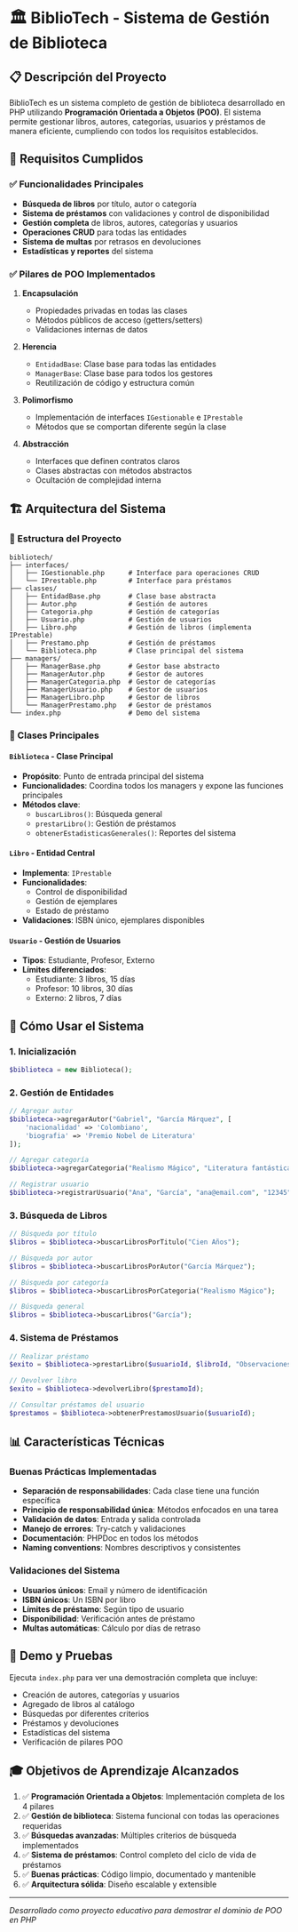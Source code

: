 # 🏛️ BiblioTech - Sistema de Gestión de Biblioteca

## 📋 Descripción del Proyecto

BiblioTech es un sistema completo de gestión de biblioteca desarrollado en PHP utilizando **Programación Orientada a Objetos (POO)**. El sistema permite gestionar libros, autores, categorías, usuarios y préstamos de manera eficiente, cumpliendo con todos los requisitos establecidos.

## 🎯 Requisitos Cumplidos

### ✅ Funcionalidades Principales
- **Búsqueda de libros** por título, autor o categoría
- **Sistema de préstamos** con validaciones y control de disponibilidad
- **Gestión completa** de libros, autores, categorías y usuarios
- **Operaciones CRUD** para todas las entidades
- **Sistema de multas** por retrasos en devoluciones
- **Estadísticas y reportes** del sistema

### ✅ Pilares de POO Implementados

1. **Encapsulación**
   - Propiedades privadas en todas las clases
   - Métodos públicos de acceso (getters/setters)
   - Validaciones internas de datos

2. **Herencia**
   - `EntidadBase`: Clase base para todas las entidades
   - `ManagerBase`: Clase base para todos los gestores
   - Reutilización de código y estructura común

3. **Polimorfismo**
   - Implementación de interfaces `IGestionable` e `IPrestable`
   - Métodos que se comportan diferente según la clase

4. **Abstracción**
   - Interfaces que definen contratos claros
   - Clases abstractas con métodos abstractos
   - Ocultación de complejidad interna

## 🏗️ Arquitectura del Sistema

### 📁 Estructura del Proyecto
```
bibliotech/
├── interfaces/
│   ├── IGestionable.php      # Interface para operaciones CRUD
│   └── IPrestable.php        # Interface para préstamos
├── classes/
│   ├── EntidadBase.php       # Clase base abstracta
│   ├── Autor.php             # Gestión de autores
│   ├── Categoria.php         # Gestión de categorías
│   ├── Usuario.php           # Gestión de usuarios
│   ├── Libro.php             # Gestión de libros (implementa IPrestable)
│   ├── Prestamo.php          # Gestión de préstamos
│   └── Biblioteca.php        # Clase principal del sistema
├── managers/
│   ├── ManagerBase.php       # Gestor base abstracto
│   ├── ManagerAutor.php      # Gestor de autores
│   ├── ManagerCategoria.php  # Gestor de categorías
│   ├── ManagerUsuario.php    # Gestor de usuarios
│   ├── ManagerLibro.php      # Gestor de libros
│   └── ManagerPrestamo.php   # Gestor de préstamos
└── index.php                 # Demo del sistema
```

### 🔧 Clases Principales

#### `Biblioteca` - Clase Principal
- **Propósito**: Punto de entrada principal del sistema
- **Funcionalidades**: Coordina todos los managers y expone las funciones principales
- **Métodos clave**:
  - `buscarLibros()`: Búsqueda general
  - `prestarLibro()`: Gestión de préstamos
  - `obtenerEstadisticasGenerales()`: Reportes del sistema

#### `Libro` - Entidad Central
- **Implementa**: `IPrestable`
- **Funcionalidades**: 
  - Control de disponibilidad
  - Gestión de ejemplares
  - Estado de préstamo
- **Validaciones**: ISBN único, ejemplares disponibles

#### `Usuario` - Gestión de Usuarios
- **Tipos**: Estudiante, Profesor, Externo
- **Límites diferenciados**:
  - Estudiante: 3 libros, 15 días
  - Profesor: 10 libros, 30 días
  - Externo: 2 libros, 7 días

## 🚀 Cómo Usar el Sistema

### 1. Inicialización
```php
$biblioteca = new Biblioteca();
```

### 2. Gestión de Entidades
```php
// Agregar autor
$biblioteca->agregarAutor("Gabriel", "García Márquez", [
    'nacionalidad' => 'Colombiano',
    'biografia' => 'Premio Nobel de Literatura'
]);

// Agregar categoría
$biblioteca->agregarCategoria("Realismo Mágico", "Literatura fantástica");

// Registrar usuario
$biblioteca->registrarUsuario("Ana", "García", "ana@email.com", "12345", "estudiante");
```

### 3. Búsqueda de Libros
```php
// Búsqueda por título
$libros = $biblioteca->buscarLibrosPorTitulo("Cien Años");

// Búsqueda por autor
$libros = $biblioteca->buscarLibrosPorAutor("García Márquez");

// Búsqueda por categoría
$libros = $biblioteca->buscarLibrosPorCategoria("Realismo Mágico");

// Búsqueda general
$libros = $biblioteca->buscarLibros("García");
```

### 4. Sistema de Préstamos
```php
// Realizar préstamo
$exito = $biblioteca->prestarLibro($usuarioId, $libroId, "Observaciones");

// Devolver libro
$exito = $biblioteca->devolverLibro($prestamoId);

// Consultar préstamos del usuario
$prestamos = $biblioteca->obtenerPrestamosUsuario($usuarioId);
```

## 📊 Características Técnicas

### Buenas Prácticas Implementadas
- **Separación de responsabilidades**: Cada clase tiene una función específica
- **Principio de responsabilidad única**: Métodos enfocados en una tarea
- **Validación de datos**: Entrada y salida controlada
- **Manejo de errores**: Try-catch y validaciones
- **Documentación**: PHPDoc en todos los métodos
- **Naming conventions**: Nombres descriptivos y consistentes

### Validaciones del Sistema
- **Usuarios únicos**: Email y número de identificación
- **ISBN únicos**: Un ISBN por libro
- **Límites de préstamo**: Según tipo de usuario
- **Disponibilidad**: Verificación antes de préstamo
- **Multas automáticas**: Cálculo por días de retraso

## 🧪 Demo y Pruebas

Ejecuta `index.php` para ver una demostración completa que incluye:
- Creación de autores, categorías y usuarios
- Agregado de libros al catálogo
- Búsquedas por diferentes criterios
- Préstamos y devoluciones
- Estadísticas del sistema
- Verificación de pilares POO

## 🎓 Objetivos de Aprendizaje Alcanzados

1. ✅ **Programación Orientada a Objetos**: Implementación completa de los 4 pilares
2. ✅ **Gestión de biblioteca**: Sistema funcional con todas las operaciones requeridas
3. ✅ **Búsquedas avanzadas**: Múltiples criterios de búsqueda implementados
4. ✅ **Sistema de préstamos**: Control completo del ciclo de vida de préstamos
5. ✅ **Buenas prácticas**: Código limpio, documentado y mantenible
6. ✅ **Arquitectura sólida**: Diseño escalable y extensible

---
*Desarrollado como proyecto educativo para demostrar el dominio de POO en PHP*
